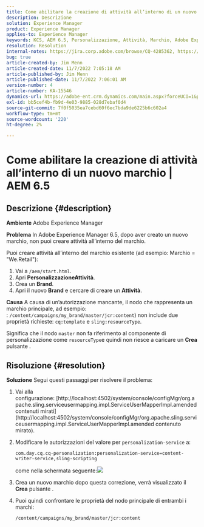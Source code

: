 ```yaml
---
title: Come abilitare la creazione di attività all’interno di un nuovo marchio | AEM 6.5
description: Descrizione
solution: Experience Manager
product: Experience Manager
applies-to: Experience Manager
keywords: KCS, AEM 6.5, Personalizzazione, Attività, Marchio, Adobe Experience Manager, abilitare, creare, creare
resolution: Resolution
internal-notes: https://jira.corp.adobe.com/browse/CQ-4285362, https://jira.corp.adobe.com/browse/CQ-4278366, https://daycare.day.com/content/home/ubs_cq/ubs_ch/fit_internet/214314.html#post0006
bug: true
article-created-by: Jim Menn
article-created-date: 11/7/2022 7:05:18 AM
article-published-by: Jim Menn
article-published-date: 11/7/2022 7:06:01 AM
version-number: 4
article-number: KA-15546
dynamics-url: https://adobe-ent.crm.dynamics.com/main.aspx?forceUCI=1&pagetype=entityrecord&etn=knowledgearticle&id=ea81b688-6a5e-ed11-9561-6045bd0065f9
exl-id: bb5cef4b-fb9d-4e03-9885-028d7ebaf0d4
source-git-commit: 7f0f5035ea7cebd60f6ec7bda9de6225b6c602a4
workflow-type: tm+mt
source-wordcount: '220'
ht-degree: 2%

---
```


# Come abilitare la creazione di attività all’interno di un nuovo marchio | AEM 6.5

## Descrizione {#description}


<b>Ambiente</b>
Adobe Experience Manager

<b>Problema</b>
In Adobe Experience Manager 6.5, dopo aver creato un nuovo marchio, non puoi creare attività all’interno del marchio.

Puoi creare attività all’interno del marchio esistente (ad esempio: Marchio = &quot;We.Retail&quot;):

1. Vai a `/aem/start.html`.
2. Apri <b>Personalizzazione</b><b>Attività</b>.
3. Crea un <b>Brand</b>.
4. Apri il nuovo <b>Brand</b> e cercare di creare un <b>Attività</b>.


<b>Causa</b>
A causa di un’autorizzazione mancante, il nodo che rappresenta un marchio principale, ad esempio: : `/content/campaigns/my_brand/master/jcr:content`) non include due proprietà richieste: `cq:template` e `sling:resourceType`.

Significa che il nodo `master` non fa riferimento al componente di personalizzazione come `resourceType`e quindi non riesce a caricare un <b>Crea</b> pulsante .








## Risoluzione {#resolution}


<b>Soluzione</b>
Segui questi passaggi per risolvere il problema:

1. Vai alla configurazione: [http://localhost:4502/system/console/configMgr/org.apache.sling.serviceusermapping.impl.ServiceUserMapperImpl.amended contenuti mirati](http://localhost:4502/system/console/configMgr/org.apache.sling.serviceusermapping.impl.ServiceUserMapperImpl.amended contenuto mirato).
2. Modificare le autorizzazioni del valore per `personalization-service` a:

   `com.day.cq.cq-personalization:personalization-service=content-writer-service,sling-scripting`

   come nella schermata seguente:![](https://adobe.sharepoint.com/sites/D365EntAttachments/knowledgearticle/How%20to%20enable%20creating%20Activities%20inside%20a%20new%20Brand%20-%20Personalization%20-%20AEM%206-5_19685F9AF794EA11A811000D3A303484/Activity_Brand_Create.jpg)
3. Crea un nuovo marchio dopo questa correzione, verrà visualizzato il <b>Crea</b> pulsante .
4. Puoi quindi confrontare le proprietà del nodo principale di entrambi i marchi:


   ```
   /content/campaigns/my_brand/master/jcr:content
   ```
